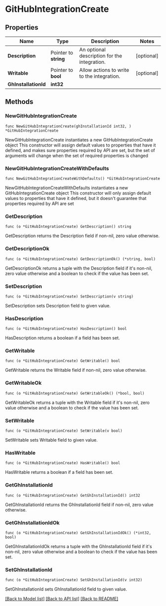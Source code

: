 # GitHubIntegrationCreate

## Properties

Name | Type | Description | Notes
------------ | ------------- | ------------- | -------------
**Description** | Pointer to **string** | An optional description for the integration. | [optional] 
**Writable** | Pointer to **bool** | Allow actions to write to the integration. | [optional] 
**GhInstallationId** | **int32** |  | 

## Methods

### NewGitHubIntegrationCreate

`func NewGitHubIntegrationCreate(ghInstallationId int32, ) *GitHubIntegrationCreate`

NewGitHubIntegrationCreate instantiates a new GitHubIntegrationCreate object
This constructor will assign default values to properties that have it defined,
and makes sure properties required by API are set, but the set of arguments
will change when the set of required properties is changed

### NewGitHubIntegrationCreateWithDefaults

`func NewGitHubIntegrationCreateWithDefaults() *GitHubIntegrationCreate`

NewGitHubIntegrationCreateWithDefaults instantiates a new GitHubIntegrationCreate object
This constructor will only assign default values to properties that have it defined,
but it doesn't guarantee that properties required by API are set

### GetDescription

`func (o *GitHubIntegrationCreate) GetDescription() string`

GetDescription returns the Description field if non-nil, zero value otherwise.

### GetDescriptionOk

`func (o *GitHubIntegrationCreate) GetDescriptionOk() (*string, bool)`

GetDescriptionOk returns a tuple with the Description field if it's non-nil, zero value otherwise
and a boolean to check if the value has been set.

### SetDescription

`func (o *GitHubIntegrationCreate) SetDescription(v string)`

SetDescription sets Description field to given value.

### HasDescription

`func (o *GitHubIntegrationCreate) HasDescription() bool`

HasDescription returns a boolean if a field has been set.

### GetWritable

`func (o *GitHubIntegrationCreate) GetWritable() bool`

GetWritable returns the Writable field if non-nil, zero value otherwise.

### GetWritableOk

`func (o *GitHubIntegrationCreate) GetWritableOk() (*bool, bool)`

GetWritableOk returns a tuple with the Writable field if it's non-nil, zero value otherwise
and a boolean to check if the value has been set.

### SetWritable

`func (o *GitHubIntegrationCreate) SetWritable(v bool)`

SetWritable sets Writable field to given value.

### HasWritable

`func (o *GitHubIntegrationCreate) HasWritable() bool`

HasWritable returns a boolean if a field has been set.

### GetGhInstallationId

`func (o *GitHubIntegrationCreate) GetGhInstallationId() int32`

GetGhInstallationId returns the GhInstallationId field if non-nil, zero value otherwise.

### GetGhInstallationIdOk

`func (o *GitHubIntegrationCreate) GetGhInstallationIdOk() (*int32, bool)`

GetGhInstallationIdOk returns a tuple with the GhInstallationId field if it's non-nil, zero value otherwise
and a boolean to check if the value has been set.

### SetGhInstallationId

`func (o *GitHubIntegrationCreate) SetGhInstallationId(v int32)`

SetGhInstallationId sets GhInstallationId field to given value.



[[Back to Model list]](../README.md#documentation-for-models) [[Back to API list]](../README.md#documentation-for-api-endpoints) [[Back to README]](../README.md)


